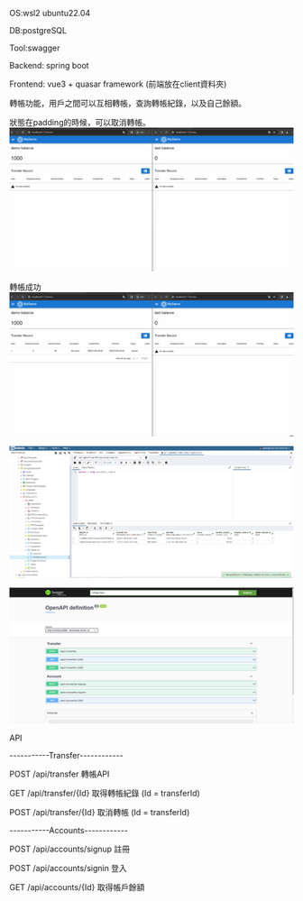 OS:wsl2 ubuntu22.04

DB:postgreSQL

Tool:swagger

Backend: spring boot

Frontend: vue3 + quasar framework  (前端放在client資料夾)

轉帳功能，用戶之間可以互相轉帳，查詢轉帳紀錄，以及自己餘額。



狀態在padding的時候，可以取消轉帳。
![image](https://github.com/lovequ4/spring/blob/main/ScreenShot/transfer01.gif)

轉帳成功
![image](https://github.com/lovequ4/spring/blob/main/ScreenShot/transfer02.gif)

![image](https://github.com/lovequ4/spring/blob/main/ScreenShot/%E8%9E%A2%E5%B9%95%E6%93%B7%E5%8F%96%E7%95%AB%E9%9D%A2%202023-10-20%20092734.png)

![image](https://github.com/lovequ4/spring/blob/main/ScreenShot/%E8%9E%A2%E5%B9%95%E6%93%B7%E5%8F%96%E7%95%AB%E9%9D%A2%202023-10-20%20094618.png)


API

-----------Transfer------------

POST  /api/transfer       轉帳API

GET   /api/transfer/{Id}  取得轉帳紀錄 (Id =  transferId)  

POST  /api/transfer/{Id}  取消轉帳     (Id =  transferId) 

-----------Accounts------------

POST  /api/accounts/signup  註冊

POST  /api/accounts/signin  登入

GET   /api/accounts/{Id}    取得帳戶餘額

